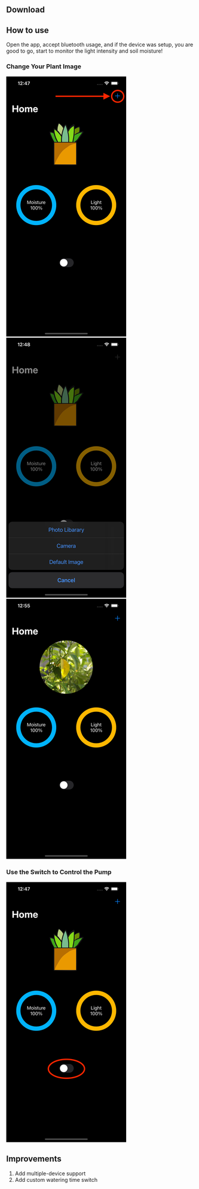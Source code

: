 ## Download


## How to use
Open the app, accept bluetooth usage, and if the device was setup, you are good to go, start to monitor the light intensity and soil moisture!

### Change Your Plant Image
![](./asset/change_image_0.png) ![](./asset/change_image_1.png)![](./asset/change_image_2.png)

### Use the Switch to Control the Pump
![](./asset/switch_0.png)

## Improvements
1. Add multiple-device support
2. Add custom watering time switch
